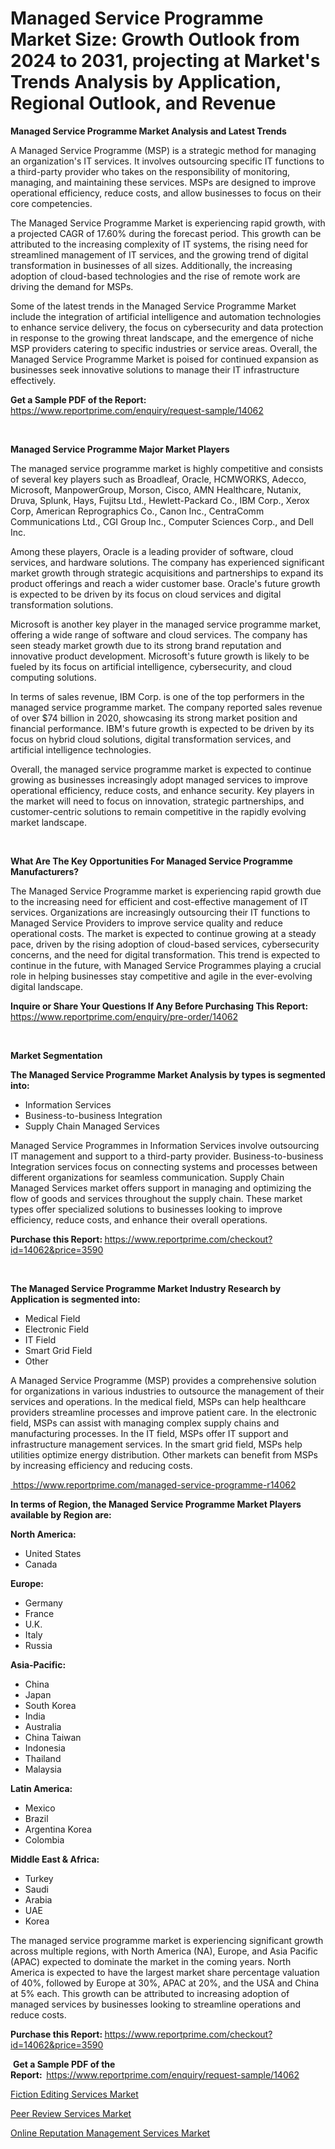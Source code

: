 <p><h1>Managed Service Programme Market Size: Growth Outlook from 2024 to 2031, projecting at Market's Trends Analysis by Application, Regional Outlook, and Revenue</h1></p><p><strong>Managed Service Programme Market Analysis and Latest Trends</strong></p>
<p><p>A Managed Service Programme (MSP) is a strategic method for managing an organization's IT services. It involves outsourcing specific IT functions to a third-party provider who takes on the responsibility of monitoring, managing, and maintaining these services. MSPs are designed to improve operational efficiency, reduce costs, and allow businesses to focus on their core competencies.</p><p>The Managed Service Programme Market is experiencing rapid growth, with a projected CAGR of 17.60% during the forecast period. This growth can be attributed to the increasing complexity of IT systems, the rising need for streamlined management of IT services, and the growing trend of digital transformation in businesses of all sizes. Additionally, the increasing adoption of cloud-based technologies and the rise of remote work are driving the demand for MSPs.</p><p>Some of the latest trends in the Managed Service Programme Market include the integration of artificial intelligence and automation technologies to enhance service delivery, the focus on cybersecurity and data protection in response to the growing threat landscape, and the emergence of niche MSP providers catering to specific industries or service areas. Overall, the Managed Service Programme Market is poised for continued expansion as businesses seek innovative solutions to manage their IT infrastructure effectively.</p></p>
<p><strong>Get a Sample PDF of the Report:&nbsp;</strong> <a href="https://www.reportprime.com/enquiry/request-sample/14062">https://www.reportprime.com/enquiry/request-sample/14062</a></p>
<p>&nbsp;</p>
<p><strong>Managed Service Programme Major Market Players</strong></p>
<p><p>The managed service programme market is highly competitive and consists of several key players such as Broadleaf, Oracle, HCMWORKS, Adecco, Microsoft, ManpowerGroup, Morson, Cisco, AMN Healthcare, Nutanix, Druva, Splunk, Hays, Fujitsu Ltd., Hewlett-Packard Co., IBM Corp., Xerox Corp, American Reprographics Co., Canon Inc., CentraComm Communications Ltd., CGI Group Inc., Computer Sciences Corp., and Dell Inc.</p><p>Among these players, Oracle is a leading provider of software, cloud services, and hardware solutions. The company has experienced significant market growth through strategic acquisitions and partnerships to expand its product offerings and reach a wider customer base. Oracle's future growth is expected to be driven by its focus on cloud services and digital transformation solutions.</p><p>Microsoft is another key player in the managed service programme market, offering a wide range of software and cloud services. The company has seen steady market growth due to its strong brand reputation and innovative product development. Microsoft's future growth is likely to be fueled by its focus on artificial intelligence, cybersecurity, and cloud computing solutions.</p><p>In terms of sales revenue, IBM Corp. is one of the top performers in the managed service programme market. The company reported sales revenue of over $74 billion in 2020, showcasing its strong market position and financial performance. IBM's future growth is expected to be driven by its focus on hybrid cloud solutions, digital transformation services, and artificial intelligence technologies.</p><p>Overall, the managed service programme market is expected to continue growing as businesses increasingly adopt managed services to improve operational efficiency, reduce costs, and enhance security. Key players in the market will need to focus on innovation, strategic partnerships, and customer-centric solutions to remain competitive in the rapidly evolving market landscape.</p></p>
<p>&nbsp;</p>
<p><strong>What Are The Key Opportunities For Managed Service Programme Manufacturers?</strong></p>
<p><p>The Managed Service Programme market is experiencing rapid growth due to the increasing need for efficient and cost-effective management of IT services. Organizations are increasingly outsourcing their IT functions to Managed Service Providers to improve service quality and reduce operational costs. The market is expected to continue growing at a steady pace, driven by the rising adoption of cloud-based services, cybersecurity concerns, and the need for digital transformation. This trend is expected to continue in the future, with Managed Service Programmes playing a crucial role in helping businesses stay competitive and agile in the ever-evolving digital landscape.</p></p>
<p><strong>Inquire or Share Your Questions If Any Before Purchasing This Report:</strong> <a href="https://www.reportprime.com/enquiry/pre-order/14062">https://www.reportprime.com/enquiry/pre-order/14062</a></p>
<p>&nbsp;</p>
<p><strong>Market Segmentation</strong></p>
<p><strong>The Managed Service Programme Market Analysis by types is segmented into:</strong></p>
<p><ul><li>Information Services</li><li>Business-to-business Integration</li><li>Supply Chain Managed Services</li></ul></p>
<p><p>Managed Service Programmes in Information Services involve outsourcing IT management and support to a third-party provider. Business-to-business Integration services focus on connecting systems and processes between different organizations for seamless communication. Supply Chain Managed Services market offers support in managing and optimizing the flow of goods and services throughout the supply chain. These market types offer specialized solutions to businesses looking to improve efficiency, reduce costs, and enhance their overall operations.</p></p>
<p><strong>Purchase this Report:&nbsp;</strong><a href="https://www.reportprime.com/checkout?id=14062&price=3590">https://www.reportprime.com/checkout?id=14062&price=3590</a></p>
<p>&nbsp;</p>
<p><strong>The Managed Service Programme Market Industry Research by Application is segmented into:</strong></p>
<p><ul><li>Medical Field</li><li>Electronic Field</li><li>IT Field</li><li>Smart Grid Field</li><li>Other</li></ul></p>
<p><p>A Managed Service Programme (MSP) provides a comprehensive solution for organizations in various industries to outsource the management of their services and operations. In the medical field, MSPs can help healthcare providers streamline processes and improve patient care. In the electronic field, MSPs can assist with managing complex supply chains and manufacturing processes. In the IT field, MSPs offer IT support and infrastructure management services. In the smart grid field, MSPs help utilities optimize energy distribution. Other markets can benefit from MSPs by increasing efficiency and reducing costs.</p></p>
<p><a href="https://www.reportprime.com/managed-service-programme-r14062">&nbsp;https://www.reportprime.com/managed-service-programme-r14062</a></p>
<p><strong>In terms of Region, the Managed Service Programme Market Players available by Region are:</strong></p>
<p>
    <p> <strong> North America: </strong>
        <ul>
            <li>United States</li>
            <li>Canada</li>
        </ul>
        </p> 
    <p> <strong> Europe: </strong>
        <ul>
            <li>Germany</li>
            <li>France</li>
            <li>U.K.</li>
            <li>Italy</li>
            <li>Russia</li>
        </ul>
        </p> 
    <p> <strong> Asia-Pacific: </strong>
        <ul>
            <li>China</li>
            <li>Japan</li>
            <li>South Korea</li>
            <li>India</li>
            <li>Australia</li>
            <li>China Taiwan</li>
            <li>Indonesia</li>
            <li>Thailand</li>
            <li>Malaysia</li>
        </ul>
        </p> 
    <p> <strong> Latin America: </strong>
        <ul>
            <li>Mexico</li>
            <li>Brazil</li>
            <li>Argentina Korea</li>
            <li>Colombia</li>
        </ul>
        </p> 
    <p> <strong> Middle East & Africa: </strong>
        <ul>
            <li>Turkey</li>
            <li>Saudi</li>
            <li>Arabia</li>
            <li>UAE</li>
            <li>Korea</li>
        </ul>
    </p>
    </p>
<p><p>The managed service programme market is experiencing significant growth across multiple regions, with North America (NA), Europe, and Asia Pacific (APAC) expected to dominate the market in the coming years. North America is expected to have the largest market share percentage valuation of 40%, followed by Europe at 30%, APAC at 20%, and the USA and China at 5% each. This growth can be attributed to increasing adoption of managed services by businesses looking to streamline operations and reduce costs.</p></p>
<p><strong>Purchase this Report: </strong><a href="https://www.reportprime.com/checkout?id=14062&price=3590">https://www.reportprime.com/checkout?id=14062&price=3590</a></p>
<p>&nbsp;<strong>Get a Sample PDF of the Report:&nbsp;&nbsp;</strong><a href="https://www.reportprime.com/enquiry/request-sample/14062">https://www.reportprime.com/enquiry/request-sample/14062</a></p>
<p><strong></strong></p>
<p><p><a href="https://github.com/julyju69/Market-Research-Report-List-4/blob/main/fiction-editing-services-market.md">Fiction Editing Services Market</a></p><p><a href="https://github.com/gdfhhhj/Market-Research-Report-List-5/blob/main/peer-review-services-market.md">Peer Review Services Market</a></p><p><a href="https://github.com/RichRobinson5/Market-Research-Report-List-6/blob/main/online-reputation-management-services-market.md">Online Reputation Management Services Market</a></p></p>
